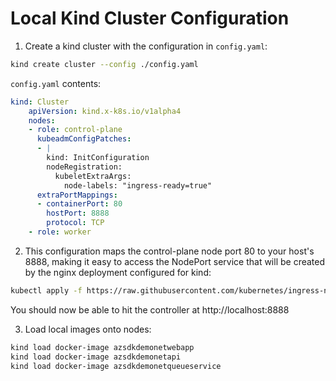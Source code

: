 # Local Kind Cluster Configuration

1. Create a kind cluster with the configuration in `config.yaml`:

```sh
kind create cluster --config ./config.yaml
```

`config.yaml` contents:

```yaml
kind: Cluster
    apiVersion: kind.x-k8s.io/v1alpha4
    nodes:
    - role: control-plane
      kubeadmConfigPatches:
      - |
        kind: InitConfiguration
        nodeRegistration:
          kubeletExtraArgs:
            node-labels: "ingress-ready=true"
      extraPortMappings:
      - containerPort: 80
        hostPort: 8888
        protocol: TCP
    - role: worker
```

2. This configuration maps the control-plane node port 80 to your host's 8888, making it easy to access the NodePort service that will be created by the nginx deployment configured for kind:

```sh
kubectl apply -f https://raw.githubusercontent.com/kubernetes/ingress-nginx/master/deploy/static/provider/kind/deploy.yaml
```

You should now be able to hit the controller at http://localhost:8888

3. Load local images onto nodes:

```sh
kind load docker-image azsdkdemonetwebapp
kind load docker-image azsdkdemonetapi
kind load docker-image azsdkdemonetqueueservice
```
